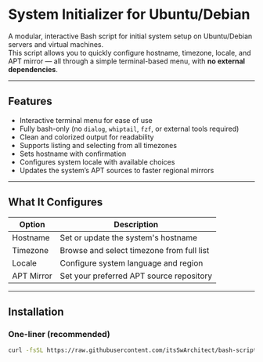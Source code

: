 # System Initializer for Ubuntu/Debian

A modular, interactive Bash script for initial system setup on Ubuntu/Debian servers and virtual machines.  
This script allows you to quickly configure hostname, timezone, locale, and APT mirror — all through a simple terminal-based menu, with **no external dependencies**.

---

## Features

- Interactive terminal menu for ease of use
- Fully bash-only (no `dialog`, `whiptail`, `fzf`, or external tools required)
- Clean and colorized output for readability
- Supports listing and selecting from all timezones
- Sets hostname with confirmation
- Configures system locale with available choices
- Updates the system’s APT sources to faster regional mirrors

---

## What It Configures

| Option           | Description                                 |
|------------------|---------------------------------------------|
| Hostname         | Set or update the system's hostname         |
| Timezone         | Browse and select timezone from full list   |
| Locale           | Configure system language and region        |
| APT Mirror       | Set your preferred APT source repository    |

---

## Installation

### One-liner (recommended)

```bash
curl -fsSL https://raw.githubusercontent.com/itsSwArchitect/bash-scripts/refs/heads/main/system-init/system-init.sh | bash
